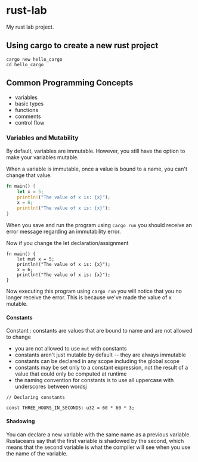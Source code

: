 # rust-lab

My rust lab project.

## Using cargo to create a new rust project

```shell
cargo new hello_cargo
cd hello_cargo
```

## Common Programming Concepts

- variables
- basic types
- functions
- comments
- control flow

### Variables and Mutability

By default, variables are immutable. However, you still have the option to make
your variables mutable.

When a variable is immutable, once a value is bound to a name, you can't change
that value.

```rust
fn main() {
    let x = 5;
    println!("The value of x is: {x}");
    x = 6;
    println!("The value of x is: {x}");
}
```

When you save and run the program using `cargo run` you should receive an error
message regarding an immutability error.

Now if you change the let declaration/assignment

```rust:
fn main() {
    let mut x = 5;
    println!("The value of x is: {x}");
    x = 6;
    println!("The value of x is: {x}");
}
```

Now executing this program using `cargo run` you will notice that you no longer
receive the error. This is because we've made the value of x mutable.

#### Constants

Constant
: constants are values that are bound to name and are not allowed to change

- you are not allowed to use `mut` with constants
- constants aren't just mutable by default -- they are always immutable
- constants can be declared in any scope including the global scope
- constants may be set only to a constant expression, not the result of a value that could only be computed at runtime
- the naming convention for constants is to use all uppercase with underscores between wordsj


```rust:
// Declaring constants

const THREE_HOURS_IN_SECONDS: u32 = 60 * 60 * 3;
```

#### Shadowing

You can declare a new variable with the same name as a previous variable. Rustaceans say that the first variable is shadowed by the second, which means that the second variable is what the compiler will see when you use the name of the variable.






